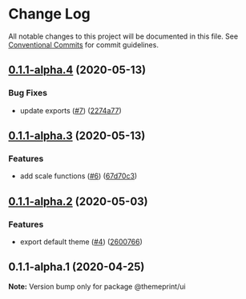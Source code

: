 # Change Log

All notable changes to this project will be documented in this file.
See [Conventional Commits](https://conventionalcommits.org) for commit guidelines.

## [0.1.1-alpha.4](https://github.com/themeprint/themeprint/compare/@themeprint/ui@0.1.1-alpha.3...@themeprint/ui@0.1.1-alpha.4) (2020-05-13)


### Bug Fixes

* update exports ([#7](https://github.com/themeprint/themeprint/issues/7)) ([2274a77](https://github.com/themeprint/themeprint/commit/2274a7744fb9b00fc3ca09202c1c8c0c5bfbf20f))





## [0.1.1-alpha.3](https://github.com/themeprint/themeprint/compare/@themeprint/ui@0.1.1-alpha.2...@themeprint/ui@0.1.1-alpha.3) (2020-05-13)


### Features

* add scale functions ([#6](https://github.com/themeprint/themeprint/issues/6)) ([67d70c3](https://github.com/themeprint/themeprint/commit/67d70c3e4f45ed8484ea0170113dbdc5692afb96))





## [0.1.1-alpha.2](https://github.com/themeprint/themeprint/compare/@themeprint/ui@0.1.1-alpha.1...@themeprint/ui@0.1.1-alpha.2) (2020-05-03)


### Features

* export default theme ([#4](https://github.com/themeprint/themeprint/issues/4)) ([2600766](https://github.com/themeprint/themeprint/commit/26007665d5e57fb7b77ae97cfa1f1e2dc9cba018))





## 0.1.1-alpha.1 (2020-04-25)

**Note:** Version bump only for package @themeprint/ui
